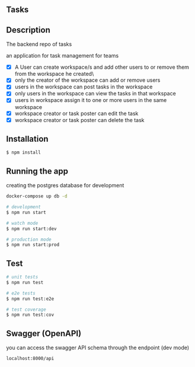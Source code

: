 ## Tasks

## Description

The backend repo of tasks

an application for task management for teams

- [x] A User can create workspace/s and add other users to or remove them from the workspace he created\
- [x] only the creator of the workspace can add or remove users
- [x] users in the workspace can post tasks in the workspace 
- [x] only users in the workspace can view the tasks in that workspace
- [x]  users in workspace assign it to one or more users in the same workspace
- [x] workspace creator or task poster can edit the task
- [x] workspace creator or task poster can delete the task

## Installation

```bash
$ npm install
```

## Running the app

creating the postgres database for development 

```bash
docker-compose up db -d

```

```bash
# development
$ npm run start

# watch mode
$ npm run start:dev

# production mode
$ npm run start:prod
```

## Test

```bash
# unit tests
$ npm run test

# e2e tests
$ npm run test:e2e

# test coverage
$ npm run test:cov
```

## Swagger (OpenAPI)

you can access the swagger API schema through the endpoint (dev mode) 

``` localhost:8000/api ```